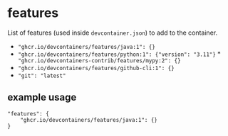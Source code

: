 # features

List of features (used inside `devcontainer.json`) to add to the container.

* `"ghcr.io/devcontainers/features/java:1": {}`
* `"ghcr.io/devcontainers/features/python:1": {"version": "3.11"}`
*` "ghcr.io/devcontainers-contrib/features/mypy:2": {}`
* `"ghcr.io/devcontainers/features/github-cli:1": {}`
* `"git": "latest"`

## example usage

```jsonc
"features": {
    "ghcr.io/devcontainers/features/java:1": {}
}
```
